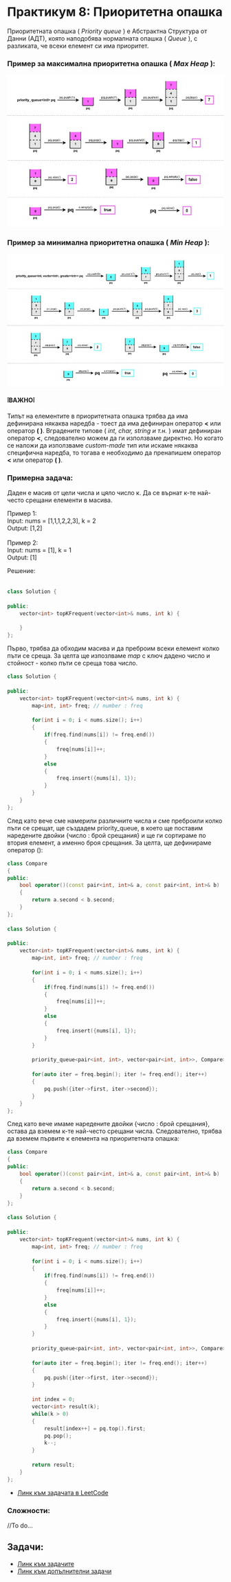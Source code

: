 # Практикум 8: Приоритетна опашка

Приоритетната опашка ( *Priority queue* ) е Абстрактна Структура от Данни (АДТ), която 
наподобява нормалната опашка ( *Queue* ), с разликата, че всеки елемент си има приоритет.

### Пример за максимална приоритетна опашка ( *Max Heap* ):
![maxPriorityQueue](Images/priorityQueueMax.jpg)

### Пример за минимална приоритетна опашка ( *Min Heap* ):
![minPriorityQueue](Images/priorityQueueMin.jpg)

#### ❕**ВАЖНО**❕
Типът на елементите в приоритетната опашка трябва да има дефинирана някаква наредба - тоест да има дефиниран оператор **<** или оператор **( )**. Вградените типове ( *int, char, string и т.н.* ) имат дефиниран оператор **<**, следователно можем да ги използваме директно. Но когато се наложи да използваме *custom-made* тип или искаме някаква специфична наредба, то тогава е необходимо да пренапишем оператор **<** или оператор **( )**.

### Примерна задача:
Даден е масив от цели числа и цяло число к.
Да се върнат к-те най-често срещани елементи в масива.

Пример 1: </br>
Input: nums = [1,1,1,2,2,3], k = 2 </br>
Output: [1,2] </br></br>
Пример 2: </br>
Input: nums = [1], k = 1 </br>
Output: [1]

Решение:

```c++

class Solution {
    
public:
    vector<int> topKFrequent(vector<int>& nums, int k) {

    }
};
```

Първо, трябва да обходим масива и да преброим всеки елемент колко пъти се среща.
За целта ще изпозлваме *map* с ключ дадено число и стойност - колко пъти се среща това число.

```c++
class Solution {
    
public:
    vector<int> topKFrequent(vector<int>& nums, int k) {
        map<int, int> freq; // number : freq

        for(int i = 0; i < nums.size(); i++)
        {
            if(freq.find(nums[i]) != freq.end())
            {
                freq[nums[i]]++;
            }
            else
            {
                freq.insert({nums[i], 1});
            }
        }
    }      
};
```

След като вече сме намерили различните числа и сме преброили колко пъти се срещат, 
ще създадем priority_queue, в което ще поставим наредените двойки {число : брой срещания} и ще ги сортираме по втория елемент, а именно броя срещания. За целта, ще дефинираме оператор ():

```c++
class Compare
{
public:
    bool operator()(const pair<int, int>& a, const pair<int, int>& b)
    {
        return a.second < b.second;
    }
};

class Solution {
    
public:
    vector<int> topKFrequent(vector<int>& nums, int k) {
        map<int, int> freq; // number : freq

        for(int i = 0; i < nums.size(); i++)
        {
            if(freq.find(nums[i]) != freq.end())
            {
                freq[nums[i]]++;
            }
            else
            {
                freq.insert({nums[i], 1});
            }
        }

        priority_queue<pair<int, int>, vector<pair<int, int>>, Compare> pq;

        for(auto iter = freq.begin(); iter != freq.end(); iter++)
        {
            pq.push({iter->first, iter->second});
        }
    }
};
```
След като вече имаме наредените двойки {число : брой срещания}, остава да вземем к-те най-често срещани числа. Следователно, трябва да вземем първите к елемента на приоритетната опашка:
```c++
class Compare
{
public:
    bool operator()(const pair<int, int>& a, const pair<int, int>& b)
    {
        return a.second < b.second;
    }
};

class Solution {
    
public:
    vector<int> topKFrequent(vector<int>& nums, int k) {
        map<int, int> freq; // number : freq

        for(int i = 0; i < nums.size(); i++)
        {
            if(freq.find(nums[i]) != freq.end())
            {
                freq[nums[i]]++;
            }
            else
            {
                freq.insert({nums[i], 1});
            }
        }

        priority_queue<pair<int, int>, vector<pair<int, int>>, Compare> pq;

        for(auto iter = freq.begin(); iter != freq.end(); iter++)
        {
            pq.push({iter->first, iter->second});
        }

        int index = 0;
        vector<int> result(k);
        while(k > 0)
        {
            result[index++] = pq.top().first;
            pq.pop();
            k--;
        }

        return result;
    }
};
```

- [Линк към задачата в LeetCode](https://leetcode.com/problems/top-k-frequent-elements/description/)

### Сложности:
//To do...

## Задачи:
- [Линк към задачите](https://leetcode.com/problem-list/agz3w971/)
- [Линк към допълнителни задачи](https://leetcode.com/problem-list/a4i937t6/)
